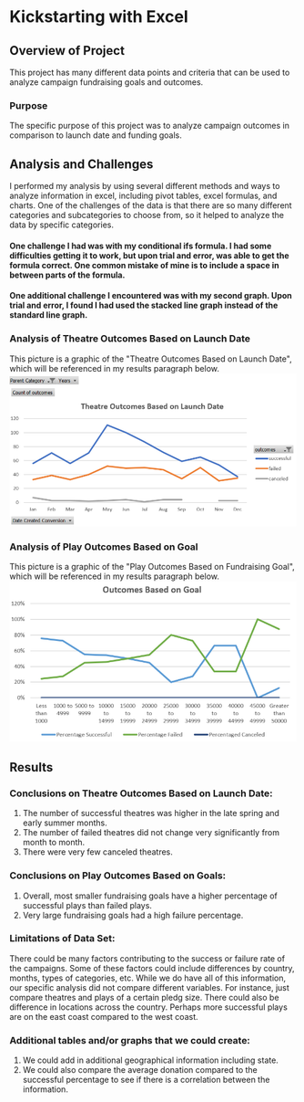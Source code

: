 # Kickstarting with Excel

## Overview of Project
This project has many different data points and criteria that can be used to analyze campaign fundraising goals and outcomes.  

### Purpose
The specific purpose of this project was to analyze campaign outcomes in comparison to launch date and funding goals.  

## Analysis and Challenges
I performed my analysis by using several different methods and ways to analyze information in excel, including pivot tables, excel formulas, and charts.  One of the challenges of the data is that there are so many different categories and subcategories to choose from, so it helped to analyze the data by specific categories.

#### One challenge I had was with my conditional ifs formula. I had some difficulties getting it to work, but upon trial and error, was able to get the formula correct.  One common mistake of mine is to include a space in between parts of the formula.
#### One additional challenge I encountered was with my second graph. Upon trial and error, I found I had used the stacked line graph instead of the standard line graph.
### 

### Analysis of Theatre Outcomes Based on Launch Date
This picture is a graphic of the "Theatre Outcomes Based on Launch Date", which will be referenced in my results paragraph below.
![image_name](https://github.com/jessicameyer23/Challenge-1/blob/main/Annotation%202021-12-31%20123051.png)






### Analysis of Play Outcomes Based on Goal
This picture is a graphic of the "Play Outcomes Based on Fundraising Goal", which will be referenced in my results paragraph below.
![image_name](https://github.com/jessicameyer23/Challenge-1/blob/main/Annotation%202021-12-31%20140159.png)

## Results

### Conclusions on Theatre Outcomes Based on Launch Date:
1.  The number of successful theatres was higher in the late spring and early summer months.  
2.  The number of failed theatres did not change very significantly from month to month.  
3.  There were very few canceled theatres.

### Conclusions on Play Outcomes Based on Goals:
1.  Overall, most smaller fundraising goals have a higher percentage of successful plays than failed plays.
2.  Very large fundraising goals had a high failure percentage.

### Limitations of Data Set:
There could be many factors contributing to the success or failure rate of the campaigns.  Some of these factors could include differences by country, months, types of categories, etc. While we do have all of this information, our specific analysis did not compare different variables.  For instance, just compare theatres and plays of a certain pledg size.  There could also be difference in locations across the country.  Perhaps more successful plays are on the east coast compared to the west coast.  

### Additional tables and/or graphs that we could create:
1.  We could add in additional geographical information including state.
2.  We could also compare the average donation compared to the successful percentage to see if there is a correlation between the information.
